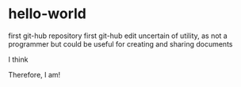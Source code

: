 # hello-world
first git-hub repository
first git-hub edit
uncertain of utility, as not a programmer
but could be useful for creating and sharing documents

I think

Therefore, I am!
